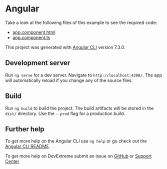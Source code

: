 # Angular

Take a look at the following files of this example to see the required code: 

- [app.component.html](https://github.com/DevExpress-Examples/DataGrid-How-to-hide-disable-certain-Edit-Form-items-based-on-another-item-s-value/blob/18b68f7d233102c82753e9867e4b9ed2b5dac08d/Angular/src/app/app.component.html#L1)
- [app.component.ts](https://github.com/DevExpress-Examples/DataGrid-How-to-hide-disable-certain-Edit-Form-items-based-on-another-item-s-value/blob/18b68f7d233102c82753e9867e4b9ed2b5dac08d/Angular/src/app/app.component.ts#L11)

This project was generated with [Angular CLI](https://github.com/angular/angular-cli) version 7.3.0.

## Development server

Run `ng serve` for a dev server. Navigate to `http://localhost:4200/`. The app will automatically reload if you change any of the source files.

## Build

Run `ng build` to build the project. The build artifacts will be stored in the `dist/` directory. Use the `--prod` flag for a production build.

## Further help

To get more help on the Angular CLI use `ng help` or go check out the [Angular CLI README](https://github.com/angular/angular-cli/blob/master/README.md).

To get more help on DevExtreme submit an issue on [GitHub](https://github.com/DevExpress/devextreme/issues) or [Support Center](https://www.devexpress.com/Support/Center/Question/Create)
